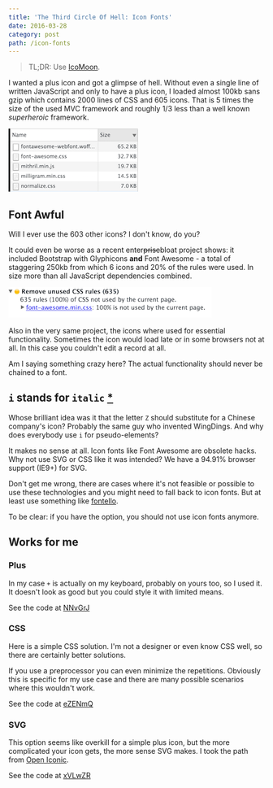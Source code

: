 ```yaml
---
title: 'The Third Circle Of Hell: Icon Fonts'
date: 2016-03-28
category: post
path: /icon-fonts
---
```


> TL;DR: Use [IcoMoon](https://icomoon.io/app/#/select).

I wanted a plus icon and got a glimpse of hell. Without even a single line of written JavaScript and only to have a plus icon, I loaded almost 100kb sans gzip which contains 2000 lines of CSS and 605 icons. That is 5 times the size of the used MVC framework and roughly 1/3 less than a well known _superheroic_ framework.

![Styles sorted by size](hell.png)

<script src="//assets.codepen.io/assets/embed/ei.js"></script>

## Font Awful

Will I ever use the 603 other icons? I don't know, do you?

It could even be worse as a recent enter~~prise~~bloat project shows: it included Bootstrap with Glyphicons **and** Font Awesome - a total of staggering 250kb from which 6 icons and 20% of the rules were used. In size more than all JavaScript dependencies combined.

![100% unused CSS rules](100.png)

Also in the very same project, the icons where used for essential functionality. Sometimes the icon would load late or in some browsers not at all. In this case you couldn't edit a record at all.

Am I saying something crazy here? The actual functionality should never be chained to a font.

## `i` stands for `italic` [\*](https://developer.mozilla.org/en-US/docs/Web/HTML/Element/i)

Whose brilliant idea was it that the letter `Z` should substitute for a Chinese company's icon? Probably the same guy who invented WingDings. And why does everybody use `i` for pseudo-elements?

It makes no sense at all. Icon fonts like Font Awesome are obsolete hacks. Why not use SVG or CSS like it was intended? We have a 94.91% browser support (IE9+) for SVG.

Don't get me wrong, there are cases where it's not feasible or possible to use these technologies and you might need to fall back to icon fonts. But at least use something like [fontello](http://fontello.com/).

To be clear: if you have the option, you should not use icon fonts anymore.

## Works for me

### Plus

In my case `+` is actually on my keyboard, probably on yours too, so I used it. It doesn't look as good but you could style it with limited means.

<p data-slug-hash="NNvGrJ" data-default-tab="result" class="codepen">See the code at <a href="http://codepen.io/akullpp/pen/NNvGrJ/">NNvGrJ</a></p>

### CSS

Here is a simple CSS solution. I'm not a designer or even know CSS well, so there are certainly better solutions.

If you use a preprocessor you can even minimize the repetitions. Obviously this is specific for my use case and there are many possible scenarios where this wouldn't work.

<p data-slug-hash="eZENmQ" data-default-tab="result" class="codepen">See the code at <a href="http://codepen.io/akullpp/pen/eZENmQ/">eZENmQ</a></p>

### SVG

This option seems like overkill for a simple plus icon, but the more complicated your icon gets, the more sense SVG makes. I took the path from [Open Iconic](https://useiconic.com/open/).

<p data-slug-hash="xVLwZR" data-default-tab="result" class="codepen">See the code at <a href="http://codepen.io/akullpp/pen/xVLwZR/">xVLwZR</a></p>
